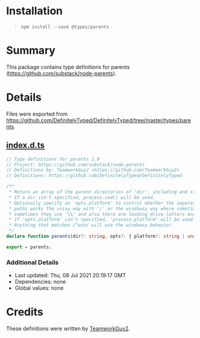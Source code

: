 # Installation
> `npm install --save @types/parents`

# Summary
This package contains type definitions for parents (https://github.com/substack/node-parents).

# Details
Files were exported from https://github.com/DefinitelyTyped/DefinitelyTyped/tree/master/types/parents.
## [index.d.ts](https://github.com/DefinitelyTyped/DefinitelyTyped/tree/master/types/parents/index.d.ts)
````ts
// Type definitions for parents 1.0
// Project: https://github.com/substack/node-parents
// Definitions by: TeamworkGuy2 <https://github.com/TeamworkGuy2>
// Definitions: https://github.com/DefinitelyTyped/DefinitelyTyped

/**
 * Return an array of the parent directories of 'dir', including and starting with 'dir'.
 * If a dir isn't specified, process.cwd() will be used.
 * Optionally specify an 'opts.platform' to control whether the separator and
 * paths works the unixy way with '/' or the windowsy way where sometimes things use '/' and
 * sometimes they use '\\' and also there are leading drive letters and other exotic features.
 * If 'opts.platform' isn't specified, 'process.platform' will be used.
 * Anything that matches /^win/ will use the windowsy behavior.
 */
declare function parents(dir?: string, opts?: { platform?: string | undefined }): string[];

export = parents;

````

### Additional Details
 * Last updated: Thu, 08 Jul 2021 20:19:17 GMT
 * Dependencies: none
 * Global values: none

# Credits
These definitions were written by [TeamworkGuy2](https://github.com/TeamworkGuy2).
